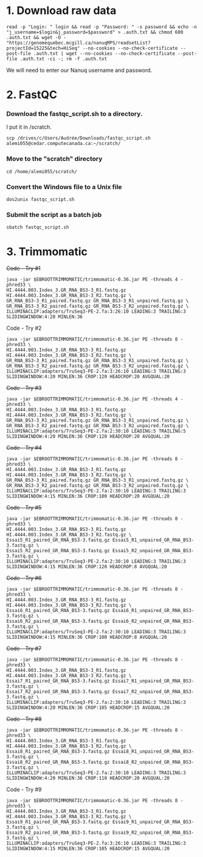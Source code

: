 # 1. Download raw data
    read -p "Login: " login && read -p "Password: " -s password && echo -n "j_username=$login&j_password=$password" > .auth.txt && chmod 600 .auth.txt && wget -O - "https://genomequebec.mcgill.ca/nanuqMPS/readsetList?projectId=15225&tech=HiSeq" --no-cookies --no-check-certificate --post-file .auth.txt | wget --no-cookies --no-check-certificate --post-file .auth.txt -ci -; rm -f .auth.txt

We will need to enter our Nanuq username and password.


# 2. FastQC

### Download the fastqc_script.sh to a directory.
I put it in /scratch. 

```scp /drives/c/Users/Audrée/Downloads/fastqc_script.sh alemi055@cedar.computecanada.ca:~/scratch/```

### Move to the "scratch" directory
```cd /home/alemi055/scratch/```

### Convert the Windows file to a Unix file
```dos2unix fastqc_script.sh```

### Submit the script as a batch job
```sbatch fastqc_script.sh```


# 3. Trimmomatic

~~Code - Try #1~~

    java -jar $EBROOTTRIMMOMATIC/trimmomatic-0.36.jar PE -threads 4 -phred33 \
    HI.4444.003.Index_3.GR_RNA_BS3-3_R1.fastq.gz HI.4444.003.Index_3.GR_RNA_BS3-3_R2.fastq.gz \
    GR_RNA_BS3-3_R1_paired.fastq.gz GR_RNA_BS3-3_R1_unpaired.fastq.gz \
    GR_RNA_BS3-3_R2_paired.fastq.gz GR_RNA_BS3-3_R2_unpaired.fastq.gz \
    ILLUMINACLIP:adapters/TruSeq3-PE-2.fa:3:26:10 LEADING:3 TRAILING:3 SLIDINGWINDOW:4:20 MINLEN:36

Code - Try #2

    java -jar $EBROOTTRIMMOMATIC/trimmomatic-0.36.jar PE -threads 8 -phred33 \
    HI.4444.003.Index_3.GR_RNA_BS3-3_R1.fastq.gz HI.4444.003.Index_3.GR_RNA_BS3-3_R2.fastq.gz \
    GR_RNA_BS3-3_R1_paired.fastq.gz GR_RNA_BS3-3_R1_unpaired.fastq.gz \
    GR_RNA_BS3-3_R2_paired.fastq.gz GR_RNA_BS3-3_R2_unpaired.fastq.gz \
    ILLUMINACLIP:adapters/TruSeq3-PE-2.fa:3:26:10 LEADING:3 TRAILING:3 SLIDINGWINDOW:4:20 MINLEN:36 CROP:120 HEADCROP:20 AVGQUAL:20

~~Code - Try #3~~

    java -jar $EBROOTTRIMMOMATIC/trimmomatic-0.36.jar PE -threads 4 -phred33 \
    HI.4444.003.Index_3.GR_RNA_BS3-3_R1.fastq.gz HI.4444.003.Index_3.GR_RNA_BS3-3_R2.fastq.gz \
    GR_RNA_BS3-3_R1_paired.fastq.gz GR_RNA_BS3-3_R1_unpaired.fastq.gz \
    GR_RNA_BS3-3_R2_paired.fastq.gz GR_RNA_BS3-3_R2_unpaired.fastq.gz \
    ILLUMINACLIP:adapters/TruSeq3-PE-2.fa:2:30:10 LEADING:5 TRAILING:5 SLIDINGWINDOW:4:20 MINLEN:36 CROP:120 HEADCROP:20 AVGQUAL:20
    
~~Code - Try #4~~

    java -jar $EBROOTTRIMMOMATIC/trimmomatic-0.36.jar PE -threads 8 -phred33 \
    HI.4444.003.Index_3.GR_RNA_BS3-3_R1.fastq.gz HI.4444.003.Index_3.GR_RNA_BS3-3_R2.fastq.gz \
    GR_RNA_BS3-3_R1_paired.fastq.gz GR_RNA_BS3-3_R1_unpaired.fastq.gz \
    GR_RNA_BS3-3_R2_paired.fastq.gz GR_RNA_BS3-3_R2_unpaired.fastq.gz \
    ILLUMINACLIP:adapters/TruSeq3-PE-2.fa:2:30:10 LEADING:3 TRAILING:3 SLIDINGWINDOW:4:15 MINLEN:36 CROP:100 HEADCROP:20 AVGQUAL:20
    
~~Code - Try #5~~

    java -jar $EBROOTTRIMMOMATIC/trimmomatic-0.36.jar PE -threads 8 -phred33 \
    HI.4444.003.Index_3.GR_RNA_BS3-3_R1.fastq.gz HI.4444.003.Index_3.GR_RNA_BS3-3_R2.fastq.gz \
    Essai5_R1_paired_GR_RNA_BS3-3.fastq.gz Essai5_R1_unpaired_GR_RNA_BS3-3.fastq.gz \
    Essai5_R2_paired_GR_RNA_BS3-3.fastq.gz Essai5_R2_unpaired_GR_RNA_BS3-3.fastq.gz \
    ILLUMINACLIP:adapters/TruSeq3-PE-2.fa:2:30:10 LEADING:3 TRAILING:3 SLIDINGWINDOW:4:15 MINLEN:36 CROP:120 HEADCROP:8 AVGQUAL:20
    
~~Code - Try #6~~

    java -jar $EBROOTTRIMMOMATIC/trimmomatic-0.36.jar PE -threads 8 -phred33 \
    HI.4444.003.Index_3.GR_RNA_BS3-3_R1.fastq.gz HI.4444.003.Index_3.GR_RNA_BS3-3_R2.fastq.gz \
    Essai6_R1_paired_GR_RNA_BS3-3.fastq.gz Essai6_R1_unpaired_GR_RNA_BS3-3.fastq.gz \
    Essai6_R2_paired_GR_RNA_BS3-3.fastq.gz Essai6_R2_unpaired_GR_RNA_BS3-3.fastq.gz \
    ILLUMINACLIP:adapters/TruSeq3-PE-2.fa:2:30:10 LEADING:3 TRAILING:3 SLIDINGWINDOW:4:15 MINLEN:36 CROP:100 HEADCROP:8 AVGQUAL:20
    
~~Code - Try #7~~

    java -jar $EBROOTTRIMMOMATIC/trimmomatic-0.36.jar PE -threads 8 -phred33 \
    HI.4444.003.Index_3.GR_RNA_BS3-3_R1.fastq.gz HI.4444.003.Index_3.GR_RNA_BS3-3_R2.fastq.gz \
    Essai7_R1_paired_GR_RNA_BS3-3.fastq.gz Essai7_R1_unpaired_GR_RNA_BS3-3.fastq.gz \
    Essai7_R2_paired_GR_RNA_BS3-3.fastq.gz Essai7_R2_unpaired_GR_RNA_BS3-3.fastq.gz \
    ILLUMINACLIP:adapters/TruSeq3-PE-2.fa:2:30:10 LEADING:3 TRAILING:3 SLIDINGWINDOW:4:20 MINLEN:36 CROP:105 HEADCROP:15 AVGQUAL:20
    
~~Code - Try #8~~

    java -jar $EBROOTTRIMMOMATIC/trimmomatic-0.36.jar PE -threads 8 -phred33 \
    HI.4444.003.Index_3.GR_RNA_BS3-3_R1.fastq.gz HI.4444.003.Index_3.GR_RNA_BS3-3_R2.fastq.gz \
    Essai8_R1_paired_GR_RNA_BS3-3.fastq.gz Essai8_R1_unpaired_GR_RNA_BS3-3.fastq.gz \
    Essai8_R2_paired_GR_RNA_BS3-3.fastq.gz Essai8_R2_unpaired_GR_RNA_BS3-3.fastq.gz \
    ILLUMINACLIP:adapters/TruSeq3-PE-2.fa:2:30:10 LEADING:3 TRAILING:3 SLIDINGWINDOW:4:20 MINLEN:36 CROP:110 HEADCROP:20 AVGQUAL:20
    
Code - Try #9

    java -jar $EBROOTTRIMMOMATIC/trimmomatic-0.36.jar PE -threads 8 -phred33 \
    HI.4444.003.Index_3.GR_RNA_BS3-3_R1.fastq.gz HI.4444.003.Index_3.GR_RNA_BS3-3_R2.fastq.gz \
    Essai9_R1_paired_GR_RNA_BS3-3.fastq.gz Essai9_R1_unpaired_GR_RNA_BS3-3.fastq.gz \
    Essai9_R2_paired_GR_RNA_BS3-3.fastq.gz Essai9_R2_unpaired_GR_RNA_BS3-3.fastq.gz \
    ILLUMINACLIP:adapters/TruSeq3-PE-2.fa:3:26:10 LEADING:3 TRAILING:3 SLIDINGWINDOW:4:15 MINLEN:36 CROP:105 HEADCROP:15 AVGQUAL:20
